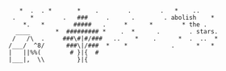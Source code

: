        *  .  . *       *    .        .        .   *    ..
     .    *        .   ###     .      .        . abolish    *
        *.   *        #####   .     *      *        * the .
      ____       *  ######### *    .  *      .        . stars.
     /   /\  .     ###\#|#/###   ..    *    .      *  .  ..  *
    /___/  ^8/      ###\|/###  *    *            .      *   *
    |   ||%%(        # }|{  #
    |___|,  \\         }|{


